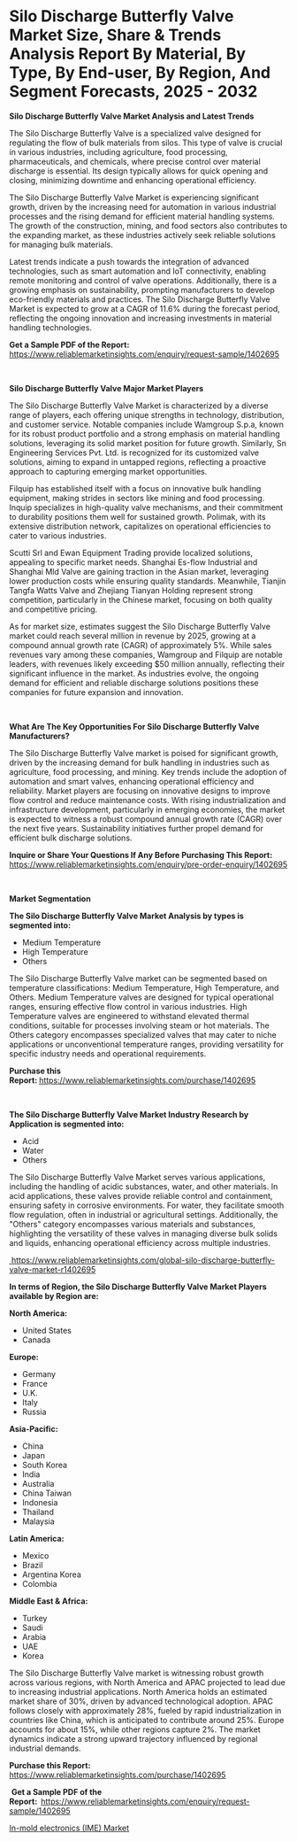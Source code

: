 <p><h1>Silo Discharge Butterfly Valve Market Size, Share & Trends Analysis Report By Material, By Type, By End-user, By Region, And Segment Forecasts, 2025 - 2032</h1></p><p><strong>Silo Discharge Butterfly Valve Market Analysis and Latest Trends</strong></p>
<p><p>The Silo Discharge Butterfly Valve is a specialized valve designed for regulating the flow of bulk materials from silos. This type of valve is crucial in various industries, including agriculture, food processing, pharmaceuticals, and chemicals, where precise control over material discharge is essential. Its design typically allows for quick opening and closing, minimizing downtime and enhancing operational efficiency.</p><p>The Silo Discharge Butterfly Valve Market is experiencing significant growth, driven by the increasing need for automation in various industrial processes and the rising demand for efficient material handling systems. The growth of the construction, mining, and food sectors also contributes to the expanding market, as these industries actively seek reliable solutions for managing bulk materials.</p><p>Latest trends indicate a push towards the integration of advanced technologies, such as smart automation and IoT connectivity, enabling remote monitoring and control of valve operations. Additionally, there is a growing emphasis on sustainability, prompting manufacturers to develop eco-friendly materials and practices. The Silo Discharge Butterfly Valve Market is expected to grow at a CAGR of 11.6% during the forecast period, reflecting the ongoing innovation and increasing investments in material handling technologies.</p></p>
<p><strong>Get a Sample PDF of the Report:&nbsp;</strong> <a href="https://www.reliablemarketinsights.com/enquiry/request-sample/1402695?utm_campaign=3204&utm_medium=2&utm_source=Github&utm_content=ia&utm_term=28032025&utm_id=silo-discharge-butterfly-valve">https://www.reliablemarketinsights.com/enquiry/request-sample/1402695</a></p>
<p>&nbsp;</p>
<p><strong>Silo Discharge Butterfly Valve Major Market Players</strong></p>
<p><p>The Silo Discharge Butterfly Valve Market is characterized by a diverse range of players, each offering unique strengths in technology, distribution, and customer service. Notable companies include Wamgroup S.p.a, known for its robust product portfolio and a strong emphasis on material handling solutions, leveraging its solid market position for future growth. Similarly, Sn Engineering Services Pvt. Ltd. is recognized for its customized valve solutions, aiming to expand in untapped regions, reflecting a proactive approach to capturing emerging market opportunities.</p><p>Filquip has established itself with a focus on innovative bulk handling equipment, making strides in sectors like mining and food processing. Inquip specializes in high-quality valve mechanisms, and their commitment to durability positions them well for sustained growth. Polimak, with its extensive distribution network, capitalizes on operational efficiencies to cater to various industries.</p><p>Scutti Srl and Ewan Equipment Trading provide localized solutions, appealing to specific market needs. Shanghai Es-flow Industrial and Shanghai Mld Valve are gaining traction in the Asian market, leveraging lower production costs while ensuring quality standards. Meanwhile, Tianjin Tangfa Watts Valve and Zhejiang Tianyan Holding represent strong competition, particularly in the Chinese market, focusing on both quality and competitive pricing.</p><p>As for market size, estimates suggest the Silo Discharge Butterfly Valve market could reach several million in revenue by 2025, growing at a compound annual growth rate (CAGR) of approximately 5%. While sales revenues vary among these companies, Wamgroup and Filquip are notable leaders, with revenues likely exceeding $50 million annually, reflecting their significant influence in the market. As industries evolve, the ongoing demand for efficient and reliable discharge solutions positions these companies for future expansion and innovation.</p></p>
<p>&nbsp;</p>
<p><strong>What Are The Key Opportunities For Silo Discharge Butterfly Valve Manufacturers?</strong></p>
<p><p>The Silo Discharge Butterfly Valve market is poised for significant growth, driven by the increasing demand for bulk handling in industries such as agriculture, food processing, and mining. Key trends include the adoption of automation and smart valves, enhancing operational efficiency and reliability. Market players are focusing on innovative designs to improve flow control and reduce maintenance costs. With rising industrialization and infrastructure development, particularly in emerging economies, the market is expected to witness a robust compound annual growth rate (CAGR) over the next five years. Sustainability initiatives further propel demand for efficient bulk discharge solutions.</p></p>
<p><strong>Inquire or Share Your Questions If Any Before Purchasing This Report:</strong> <a href="https://www.reliablemarketinsights.com/enquiry/pre-order-enquiry/1402695?utm_campaign=3204&utm_medium=2&utm_source=Github&utm_content=ia&utm_term=28032025&utm_id=silo-discharge-butterfly-valve">https://www.reliablemarketinsights.com/enquiry/pre-order-enquiry/1402695</a></p>
<p>&nbsp;</p>
<p><strong>Market Segmentation</strong></p>
<p><strong>The Silo Discharge Butterfly Valve Market Analysis by types is segmented into:</strong></p>
<p><ul><li>Medium Temperature</li><li>High Temperature</li><li>Others</li></ul></p>
<p><p>The Silo Discharge Butterfly Valve market can be segmented based on temperature classifications: Medium Temperature, High Temperature, and Others. Medium Temperature valves are designed for typical operational ranges, ensuring effective flow control in various industries. High Temperature valves are engineered to withstand elevated thermal conditions, suitable for processes involving steam or hot materials. The Others category encompasses specialized valves that may cater to niche applications or unconventional temperature ranges, providing versatility for specific industry needs and operational requirements.</p></p>
<p><strong>Purchase this Report:&nbsp;</strong><a href="https://www.reliablemarketinsights.com/purchase/1402695?utm_campaign=3204&utm_medium=2&utm_source=Github&utm_content=ia&utm_term=28032025&utm_id=silo-discharge-butterfly-valve">https://www.reliablemarketinsights.com/purchase/1402695</a></p>
<p>&nbsp;</p>
<p><strong>The Silo Discharge Butterfly Valve Market Industry Research by Application is segmented into:</strong></p>
<p><ul><li>Acid</li><li>Water</li><li>Others</li></ul></p>
<p><p>The Silo Discharge Butterfly Valve Market serves various applications, including the handling of acidic substances, water, and other materials. In acid applications, these valves provide reliable control and containment, ensuring safety in corrosive environments. For water, they facilitate smooth flow regulation, often in industrial or agricultural settings. Additionally, the "Others" category encompasses various materials and substances, highlighting the versatility of these valves in managing diverse bulk solids and liquids, enhancing operational efficiency across multiple industries.</p></p>
<p><a href="https://www.reliablemarketinsights.com/global-silo-discharge-butterfly-valve-market-r1402695?utm_campaign=3204&utm_medium=2&utm_source=Github&utm_content=ia&utm_term=28032025&utm_id=silo-discharge-butterfly-valve">&nbsp;https://www.reliablemarketinsights.com/global-silo-discharge-butterfly-valve-market-r1402695</a></p>
<p><strong>In terms of Region, the Silo Discharge Butterfly Valve Market Players available by Region are:</strong></p>
<p>
    <p> <strong> North America: </strong>
        <ul>
            <li>United States</li>
            <li>Canada</li>
        </ul>
        </p> 
    <p> <strong> Europe: </strong>
        <ul>
            <li>Germany</li>
            <li>France</li>
            <li>U.K.</li>
            <li>Italy</li>
            <li>Russia</li>
        </ul>
        </p> 
    <p> <strong> Asia-Pacific: </strong>
        <ul>
            <li>China</li>
            <li>Japan</li>
            <li>South Korea</li>
            <li>India</li>
            <li>Australia</li>
            <li>China Taiwan</li>
            <li>Indonesia</li>
            <li>Thailand</li>
            <li>Malaysia</li>
        </ul>
        </p> 
    <p> <strong> Latin America: </strong>
        <ul>
            <li>Mexico</li>
            <li>Brazil</li>
            <li>Argentina Korea</li>
            <li>Colombia</li>
        </ul>
        </p> 
    <p> <strong> Middle East & Africa: </strong>
        <ul>
            <li>Turkey</li>
            <li>Saudi</li>
            <li>Arabia</li>
            <li>UAE</li>
            <li>Korea</li>
        </ul>
    </p>
    </p>
<p><p>The Silo Discharge Butterfly Valve market is witnessing robust growth across various regions, with North America and APAC projected to lead due to increasing industrial applications. North America holds an estimated market share of 30%, driven by advanced technological adoption. APAC follows closely with approximately 28%, fueled by rapid industrialization in countries like China, which is anticipated to contribute around 25%. Europe accounts for about 15%, while other regions capture 2%. The market dynamics indicate a strong upward trajectory influenced by regional industrial demands.</p></p>
<p><strong>Purchase this Report: </strong><a href="https://www.reliablemarketinsights.com/purchase/1402695?utm_campaign=3204&utm_medium=2&utm_source=Github&utm_content=ia&utm_term=28032025&utm_id=silo-discharge-butterfly-valve">https://www.reliablemarketinsights.com/purchase/1402695</a></p>
<p>&nbsp;<strong>Get a Sample PDF of the Report:&nbsp;&nbsp;</strong><a href="https://www.reliablemarketinsights.com/enquiry/request-sample/1402695?utm_campaign=3204&utm_medium=2&utm_source=Github&utm_content=ia&utm_term=28032025&utm_id=silo-discharge-butterfly-valve">https://www.reliablemarketinsights.com/enquiry/request-sample/1402695</a></p>
<p><strong></strong></p>
<p><p><a href="https://github.com/awalinfucci/Market-Research-Report-List-1/blob/main/in-mold-electronics-ime-market.md?utm_campaign=3204&utm_medium=2&utm_source=Github&utm_content=ia&utm_term=28032025&utm_id=silo-discharge-butterfly-valve">In-mold electronics (IME) Market</a></p></p>